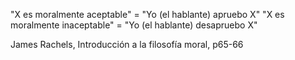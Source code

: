 "X es moralmente aceptable" = "Yo (el hablante) apruebo X"
"X es moralmente inaceptable" = "Yo (el hablante) desapruebo X"

James Rachels, Introducción a la filosofía moral, p65-66